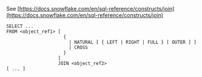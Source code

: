 See [https://docs.snowflake.com/en/sql-reference/constructs/join](https://docs.snowflake.com/en/sql-reference/constructs/join)
```
SELECT ...
FROM <object_ref1> [
                     {
                       | NATURAL [ { LEFT | RIGHT | FULL } [ OUTER ] ]
                       | CROSS
                     }
                   ]
                   JOIN <object_ref2>
[ ... ]
```
